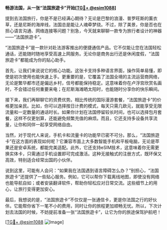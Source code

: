 **畅游法国，从一张“法国旅遊卡”开始[[TG💪+ @esim1088](https://t.me/s/esim1088)]**

提到去法国旅行，你是不是已经满心期待？无论是巴黎的浪漫、普罗旺斯的薰衣草，还是尼斯的海岸线，法国总是能让人魂牵梦绕。不过，除了美景，你是否也在担心语言沟通、网络连接等问题？别急，今天就来聊聊一款专为旅行者设计的神器——“法国旅遊卡”。

“法国旅遊卡”是一款针对赴法游客推出的便捷通信产品。它不仅能让您在法国轻松通话，还能随时随地享受高速上网服务。无论你是商务出行还是休闲度假，“法国旅遊卡”都能成为你的贴心助手。

首先，让我们来说说它的核心功能。这张卡支持多种语言界面，操作简单易懂，即使是初次使用也能快速上手。更重要的是，它覆盖了法国全境的主流运营商网络，无论是繁华都市还是偏远乡村，信号都能保持稳定。这意味着你在卢浮宫欣赏名画时，不会错过任何重要来电；在尼斯海滩晒太阳时，也能随时分享你的快乐瞬间。

接下来，我们再聊聊它的资费优势。相比传统的国际漫游套餐，“法国旅遊卡”的价格更加亲民。比如，你可以选择按日计费的模式，每天只需几欧元，就能享受无限流量和一定数量的通话时长。如果你计划在法国停留较长时间，也可以选择包月套餐，这样不仅更划算，还能避免频繁充值的麻烦。而且，它还支持多设备共享流量，让你和同伴一起享受网络自由。

当然，对于现代人来说，手机卡和流量卡的功能早已密不可分。那么，“法国旅遊卡”在这方面的表现如何呢？它兼容市面上大多数智能手机和平板电脑，无论是苹果还是安卓系统，都能完美适配。此外，它还支持eSIM技术，这意味着你无需更换实体卡，只需通过手机设置即可完成激活。这种无接触式的注册方式，既环保又高效，特别适合经常出国的小伙伴。

说到这里，可能有人会问：“如果我在法国遇到语言障碍怎么办？”别担心，“法国旅遊卡”还提供了一些贴心服务。例如，它可以帮你下载离线地图，即使没有网络也能导航自如；或者安装翻译软件，帮助你轻松应对日常交流。这些细节上的用心，让旅行变得更加安心。

最后，我想说的是，“法国旅遊卡”不仅仅是一张通信卡，更是你法国之行的好伙伴。它能帮你省下一笔不小的费用，同时让你的旅程更加顺畅无忧。所以，下次计划去法国的时候，不妨提前准备一张“法国旅遊卡”，让它为你的旅途保驾护航吧！

[[TG💪+ @esim1088](https://t.me/s/esim1088) ![Image](https://i.postimg.cc/4NQfJmqS/Snipaste-2025-05-13-00-14-12.png)]